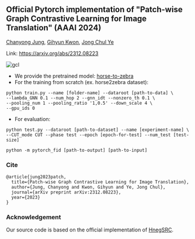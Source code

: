 ## Official Pytorch implementation of "Patch-wise Graph Contrastive Learning for Image Translation" (AAAI 2024)
[Chanyong Jung](https://sites.google.com/view/jcy132), [Gihyun Kwon](https://sites.google.com/view/gihyunkwon), [Jong Chul Ye](https://bispl.weebly.com/professor.html) 

Link: https://arxiv.org/abs/2312.08223

![gcl](https://github.com/jcy132/PatchGCL/assets/52989204/af5ed888-cc62-4657-b348-bda295398f99)
* We provide the pretrained model: [horse-to-zebra](https://drive.google.com/file/d/1T-gaGGrg7mVytUmlCeZ-ExbrIa9D8iCF/view?usp=sharing)
* For the training from scratch (ex. horse2zebra dataset):
```
python train.py --name [folder-name] --dataroot [path-to-data] \
--lambda_GNN 0.1 --num_hop 2 --gnn_idt --nonzero_th 0.1 \
--pooling_num 1 --pooling_ratio '1,0.5' --down_scale 4 \
--gpu_ids 0
```
* For evaluation:
```
python test.py --dataroot [path-to-dataset] --name [experiment-name] \
--CUT_mode CUT --phase test --epoch [epoch-for-test] --num_test [test-size]

python -m pytorch_fid [path-to-output] [path-to-input]
```


### Cite
```
@article{jung2023patch,
  title={Patch-wise Graph Contrastive Learning for Image Translation},
  author={Jung, Chanyong and Kwon, Gihyun and Ye, Jong Chul},
  journal={arXiv preprint arXiv:2312.08223},
  year={2023}
}
```

### Acknowledgement
Our source code is based on the official implementation of [HnegSRC](https://github.com/jcy132/Hneg_SRC). 
